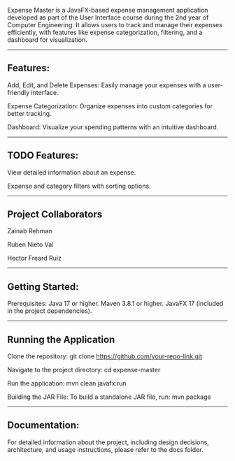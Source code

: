Expense Master is a JavaFX-based expense management application developed as part of the User Interface course during the 2nd year of Computer Engineering. It allows users to track and manage their expenses efficiently, with features like expense categorization, filtering, and a dashboard for visualization.


-----------------------------------------------------------------------------------------------------------------------------------------------------------------------------------------------------------
## Features:

Add, Edit, and Delete Expenses: Easily manage your expenses with a user-friendly interface.

Expense Categorization: Organize expenses into custom categories for better tracking.

Dashboard: Visualize your spending patterns with an intuitive dashboard.

----------------------------------------------------------------------------------------------------------------------------------------------------------------------------------------------------------------

## TODO Features:

View detailed information about an expense.

Expense and category filters with sorting options.

-----------------------------------------------------------------------------------------------------------------------------------------------------------------------------------------------------------

## Project Collaborators

Zainab Rehman

Ruben Nieto Val

Hector Freard Ruiz



-----------------------------------------------------------------------------------------------------------------------------------------------------------------------------------------------------------

## Getting Started: 

Prerequisites: 
Java 17 or higher.
Maven 3.8.1 or higher.
JavaFX 17 (included in the project dependencies).

-----------------------------------------------------------------------------------------------------------------------------------------------------------------------------------------------------------

## Running the Application

Clone the repository:
git clone https://github.com/your-repo-link.git

Navigate to the project directory:
cd expense-master

Run the application:
mvn clean javafx:run

Building the JAR File:
To build a standalone JAR file, run:
mvn package


-----------------------------------------------------------------------------------------------------------------------------------------------------------------------------------------------------------

## Documentation:
For detailed information about the project, including design decisions, architecture, and usage instructions, please refer to the docs folder.

